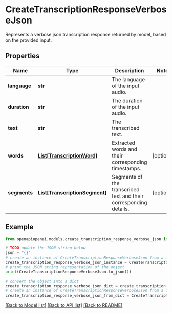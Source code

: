 # CreateTranscriptionResponseVerboseJson

Represents a verbose json transcription response returned by model, based on the provided input.

## Properties

Name | Type | Description | Notes
------------ | ------------- | ------------- | -------------
**language** | **str** | The language of the input audio. | 
**duration** | **str** | The duration of the input audio. | 
**text** | **str** | The transcribed text. | 
**words** | [**List[TranscriptionWord]**](TranscriptionWord.md) | Extracted words and their corresponding timestamps. | [optional] 
**segments** | [**List[TranscriptionSegment]**](TranscriptionSegment.md) | Segments of the transcribed text and their corresponding details. | [optional] 

## Example

```python
from openapiopenai.models.create_transcription_response_verbose_json import CreateTranscriptionResponseVerboseJson

# TODO update the JSON string below
json = "{}"
# create an instance of CreateTranscriptionResponseVerboseJson from a JSON string
create_transcription_response_verbose_json_instance = CreateTranscriptionResponseVerboseJson.from_json(json)
# print the JSON string representation of the object
print(CreateTranscriptionResponseVerboseJson.to_json())

# convert the object into a dict
create_transcription_response_verbose_json_dict = create_transcription_response_verbose_json_instance.to_dict()
# create an instance of CreateTranscriptionResponseVerboseJson from a dict
create_transcription_response_verbose_json_from_dict = CreateTranscriptionResponseVerboseJson.from_dict(create_transcription_response_verbose_json_dict)
```
[[Back to Model list]](../README.md#documentation-for-models) [[Back to API list]](../README.md#documentation-for-api-endpoints) [[Back to README]](../README.md)


